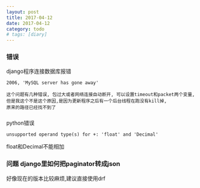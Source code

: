 ```yaml
---
layout: post
title: 2017-04-12
date: 2017-04-12
category: todo
# tags: [diary]
---
```




### 错误

django程序连接数据库报错

```
2006, 'MySQL server has gone away'

这个问题有几种错误, 包过大或者网络连接自动断开, 可以设置timeout和packet两个变量,但是我这个不是这个原因,是因为更新程序之后有一个后台线程在跑没有kill掉,
原来的路径已经找不到了
```






### 

python错误

```
unsupported operand type(s) for +: 'float' and 'Decimal'
```

float和Decimal不能相加




### 问题 django里如何把paginator转成json

好像现在的版本比较麻烦,建议直接使用drf



